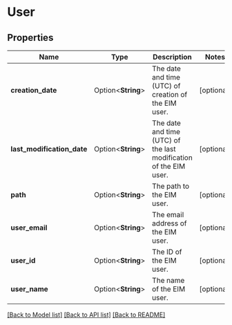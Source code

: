 # User

## Properties

Name | Type | Description | Notes
------------ | ------------- | ------------- | -------------
**creation_date** | Option<**String**> | The date and time (UTC) of creation of the EIM user. | [optional]
**last_modification_date** | Option<**String**> | The date and time (UTC) of the last modification of the EIM user. | [optional]
**path** | Option<**String**> | The path to the EIM user. | [optional]
**user_email** | Option<**String**> | The email address of the EIM user. | [optional]
**user_id** | Option<**String**> | The ID of the EIM user. | [optional]
**user_name** | Option<**String**> | The name of the EIM user. | [optional]

[[Back to Model list]](../README.md#documentation-for-models) [[Back to API list]](../README.md#documentation-for-api-endpoints) [[Back to README]](../README.md)


